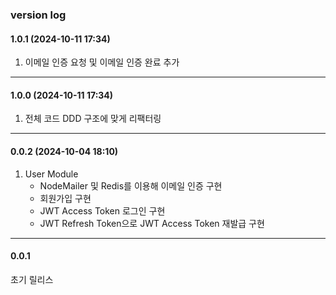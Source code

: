 ### version log

#### 1.0.1 (2024-10-11 17:34)

1. 이메일 인증 요청 및 이메일 인증 완료 추가

***

#### 1.0.0 (2024-10-11 17:34)

1. 전체 코드 DDD 구조에 맞게 리팩터링
   
***

#### 0.0.2 (2024-10-04 18:10)

1. User Module 
   * NodeMailer 및 Redis를 이용해 이메일 인증 구현
   * 회원가입 구현
   * JWT Access Token 로그인 구현
   * JWT Refresh Token으로 JWT Access Token 재발급 구현

***

#### 0.0.1 

초기 릴리스

